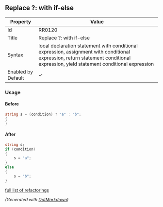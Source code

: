 ## Replace ?: with if\-else

| Property           | Value                                                                                                                                                                            |
| ------------------ | -------------------------------------------------------------------------------------------------------------------------------------------------------------------------------- |
| Id                 | RR0120                                                                                                                                                                           |
| Title              | Replace ?: with if\-else                                                                                                                                                         |
| Syntax             | local declaration statement with conditional expression, assignment with conditional expression, return statement conditional expression, yield statement conditional expression |
| Enabled by Default | &#x2713;                                                                                                                                                                         |

### Usage

#### Before

```csharp
string s = (condition) ? "a" : "b";
{
}
```

#### After

```csharp
string s;
if (condition)
{
    s = "a";
}
else
{
    s = "b";
}
```

[full list of refactorings](Refactorings.md)

*\(Generated with [DotMarkdown](http://github.com/JosefPihrt/DotMarkdown)\)*